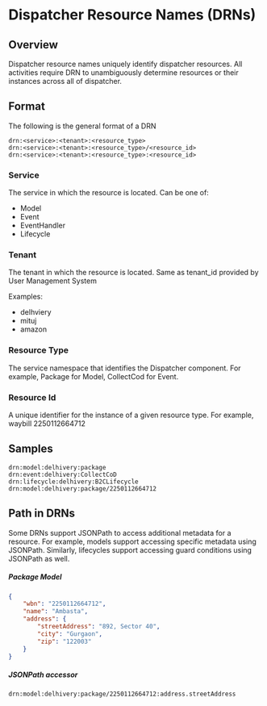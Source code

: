 # Dispatcher Resource Names (DRNs)

## Overview

Dispatcher resource names uniquely identify dispatcher resources. All activities require DRN to unambiguously determine resources or their instances across all of dispatcher.

## Format

The following is the general format of a DRN

```
drn:<service>:<tenant>:<resource_type>
drn:<service>:<tenant>:<resource_type>/<resource_id>
drn:<service>:<tenant>:<resource_type>:<resource_id>
```

### Service
The service in which the resource is located. Can be one of:
 - Model
 - Event
 - EventHandler
 - Lifecycle

### Tenant
The tenant in which the resource is located. Same as tenant_id provided by User Management System

Examples:
- delhviery
- mituj
- amazon

### Resource Type
The service namespace that identifies the Dispatcher component. For example, Package for Model, CollectCod for Event.

### Resource Id
A unique identifier for the instance of a given resource type. For example, waybill 2250112664712

## Samples
```
drn:model:delhivery:package
drn:event:delhivery:CollectCoD
drn:lifecycle:delhivery:B2CLifecycle
drn:model:delhivery:package/2250112664712
```
## Path in DRNs

Some DRNs support JSONPath to access additional metadata for a resource. For example, models support accessing specific metadata using JSONPath. Similarly, lifecycles support accessing guard conditions using JSONPath as well.

##### Package Model
```JSON
{
	"wbn": "2250112664712",
	"name": "Ambasta",
	"address": {
		"streetAddress": "892, Sector 40",
		"city": "Gurgaon",
		"zip": "122003"
	}
}
```
##### JSONPath accessor
```
drn:model:delhivery:package/2250112664712:address.streetAddress
```